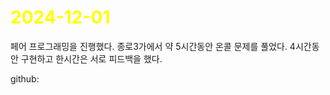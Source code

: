 # <span style="color:yellow">2024-12-01</span>
페어 프로그래밍을 진행했다.
종로3가에서 약 5시간동안 온콜 문제를 풀었다.
4시간동안 구현하고 한시간은 서로 피드백을 했다.

github: 


